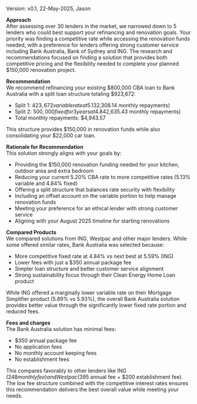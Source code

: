 Version: v0.1, 22-May-2025, Jason

**Approach**  
After assessing over 30 lenders in the market, we narrowed down to 5 lenders who could best support your refinancing and renovation goals. Your priority was finding a competitive rate while accessing the renovation funds needed, with a preference for lenders offering strong customer service including Bank Australia, Bank of Sydney and ING. The research and recommendations focused on finding a solution that provides both competitive pricing and the flexibility needed to complete your planned $150,000 renovation project.

**Recommendation**  
We recommend refinancing your existing $800,000 CBA loan to Bank Australia with a split loan structure totaling $923,672:
- Split 1: $423,672 variable rate at 5.13% p.a. ($2,308.14 monthly repayments)
- Split 2: $500,000 fixed for 3 years at 4.84% p.a. ($2,635.43 monthly repayments)
- Total monthly repayments: $4,943.57

This structure provides $150,000 in renovation funds while also consolidating your $22,000 car loan.

**Rationale for Recommendation**  
This solution strongly aligns with your goals by:
- Providing the $150,000 renovation funding needed for your kitchen, outdoor area and extra bedroom
- Reducing your current 5.20% CBA rate to more competitive rates (5.13% variable and 4.84% fixed)
- Offering a split structure that balances rate security with flexibility
- Including an offset account on the variable portion to help manage renovation funds
- Meeting your preference for an ethical lender with strong customer service
- Aligning with your August 2025 timeline for starting renovations

**Compared Products**  
We compared solutions from ING, Westpac and other major lenders. While some offered similar rates, Bank Australia was selected because:
- More competitive fixed rate at 4.84% vs next best at 5.59% (ING)
- Lower fees with just a $350 annual package fee
- Simpler loan structure and better customer service alignment
- Strong sustainability focus through their Clean Energy Home Loan product

While ING offered a marginally lower variable rate on their Mortgage Simplifier product (5.89% vs 5.93%), the overall Bank Australia solution provides better value through the significantly lower fixed rate portion and reduced fees.

**Fees and charges**  
The Bank Australia solution has minimal fees:
- $350 annual package fee
- No application fees
- No monthly account keeping fees
- No establishment fees

This compares favorably to other lenders like ING ($248 monthly fee) and Westpac ($395 annual fee + $200 establishment fee). The low fee structure combined with the competitive interest rates ensures this recommendation delivers the best overall value while meeting your needs.